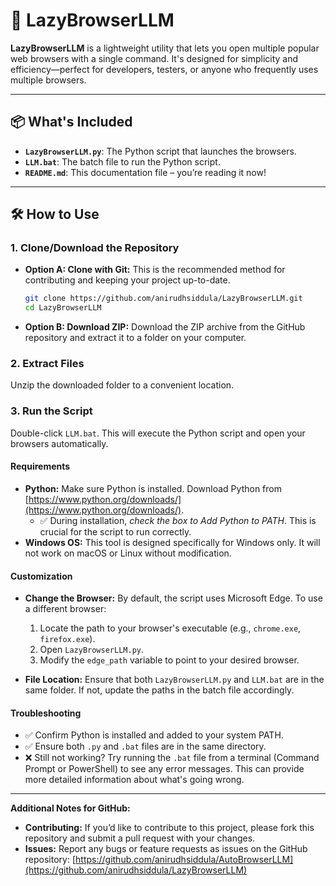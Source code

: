 # 🚀 LazyBrowserLLM

**LazyBrowserLLM** is a lightweight utility that lets you open multiple popular web browsers with a single command. It's designed for simplicity and efficiency—perfect for developers, testers, or anyone who frequently uses multiple browsers.

---

## 📦 What's Included

- **`LazyBrowserLLM.py`**: The Python script that launches the browsers.
- **`LLM.bat`**: The batch file to run the Python script.
- **`README.md`**: This documentation file – you’re reading it now!

---

## 🛠️ How to Use

### 1. Clone/Download the Repository

*   **Option A: Clone with Git:**  This is the recommended method for contributing and keeping your project up-to-date.
    ```bash
    git clone https://github.com/anirudhsiddula/LazyBrowserLLM.git
    cd LazyBrowserLLM
    ```

*   **Option B: Download ZIP:**  Download the ZIP archive from the GitHub repository and extract it to a folder on your computer.

### 2. Extract Files

Unzip the downloaded folder to a convenient location.

### 3. Run the Script

Double-click `LLM.bat`. This will execute the Python script and open your browsers automatically.

#### Requirements

*   **Python:** Make sure Python is installed. Download Python from [https://www.python.org/downloads/](https://www.python.org/downloads/).
    *   ✅ During installation, *check the box to Add Python to PATH*. This is crucial for the script to run correctly.
*   **Windows OS:** This tool is designed specifically for Windows only. It will not work on macOS or Linux without modification.

#### Customization

*   **Change the Browser:** By default, the script uses Microsoft Edge. To use a different browser:
    1.  Locate the path to your browser's executable (e.g., `chrome.exe`, `firefox.exe`).
    2.  Open `LazyBrowserLLM.py`.
    3.  Modify the `edge_path` variable to point to your desired browser.

*   **File Location:** Ensure that both `LazyBrowserLLM.py` and `LLM.bat` are in the same folder. If not, update the paths in the batch file accordingly.

#### Troubleshooting

*   ✅ Confirm Python is installed and added to your system PATH.
*   ✅ Ensure both `.py` and `.bat` files are in the same directory.
*   ❌ Still not working? Try running the `.bat` file from a terminal (Command Prompt or PowerShell) to see any error messages. This can provide more detailed information about what's going wrong.

---

**Additional Notes for GitHub:**

*   **Contributing:**  If you’d like to contribute to this project, please fork this repository and submit a pull request with your changes.
*   **Issues:**  Report any bugs or feature requests as issues on the GitHub repository: [https://github.com/anirudhsiddula/AutoBrowserLLM](https://github.com/anirudhsiddula/LazyBrowserLLM)
